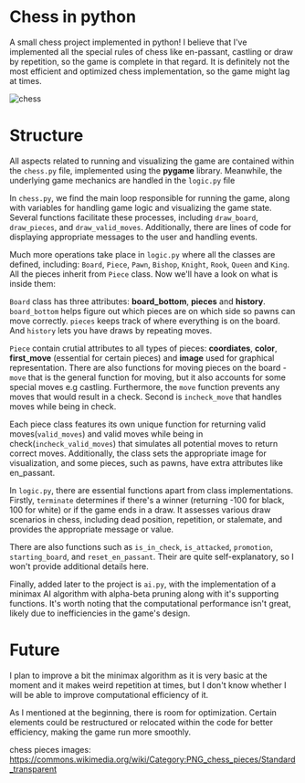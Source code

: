 # Chess in python
A small chess project implemented in python!
I believe that I've implemented all the special rules of chess like en-passant, castling or draw by repetition, so the game is complete in that regard. It is definitely not the most efficient and optimized chess implementation, so the game might lag at times. 

![chess](https://github.com/devude7/chess-python/assets/112627008/b898f641-329f-4909-ac12-1ff55da564d7)

# Structure

All aspects related to running and visualizing the game are contained within the `chess.py` file, implemented using the **pygame** library. Meanwhile, the underlying game mechanics are handled in the `logic.py` file

In `chess.py`, we find the main loop responsible for running the game, along with variables for handling game logic and visualizing the game state. Several functions facilitate these processes, including `draw_board`, `draw_pieces`, and `draw_valid_moves`. Additionally, there are lines of code for displaying appropriate messages to the user and handling events.

Much more operations take place in `logic.py` where all the classes are defined, including: `Board`, `Piece`, `Pawn`, `Bishop`, `Knight`, `Rook`, `Queen` and `King`. All the pieces inherit from `Piece` class. Now we'll have a look on what is inside them:

`Board` class has three attributes: **board_bottom**, **pieces** and **history**. `board_bottom` helps figure out which pieces are on which side so pawns can move correctly. `pieces` keeps track of where everything is on the board. And `history` lets you have draws by repeating moves.

`Piece` contain crutial attributes to all types of pieces: **coordiates**, **color**, **first_move** (essential for certain pieces) and **image** used for graphical representation. There are also functions for moving pieces on the board - `move` that is the general function for moving, but it also accounts for some special moves e.g castling. Furthermore, the `move` function prevents any moves that would result in a check. Second is `incheck_move` that handles moves while being in check.

Each piece class features its own unique function for returning valid moves(`valid_moves`) and valid moves while being in check(`incheck_valid_moves`) that simulates all potential moves to return correct moves. Additionally, the class sets the appropriate image for visualization, and some pieces, such as pawns, have extra attributes like en_passant.

In `logic.py`, there are essential functions apart from class implementations. Firstly, `terminate` determines if there's a winner (returning -100 for black, 100 for white) or if the game ends in a draw. It assesses various draw scenarios in chess, including dead position, repetition, or stalemate, and provides the appropriate message or value.

There are also functions such as `is_in_check`, `is_attacked`, `promotion`, `starting_board`, and `reset_en_passant`. Their are quite self-explanatory, so I won't provide additional details here.

Finally, added later to the project is `ai.py`, with the implementation of a minimax AI algorithm with alpha-beta pruning along with it's supporting functions. It's worth noting that the computational performance isn't great, likely due to inefficiencies in the game's design.

# Future 

I plan to improve a bit the minimax algorithm as it is very basic at the moment and it makes weird repetition at times, but I don't know whether I will be able to improve computational efficiency of it.

As I mentioned at the beginning, there is room for optimization. Certain elements could be restructured or relocated within the code for better efficiency, making the game run more smoothly.

chess pieces images: https://commons.wikimedia.org/wiki/Category:PNG_chess_pieces/Standard_transparent
